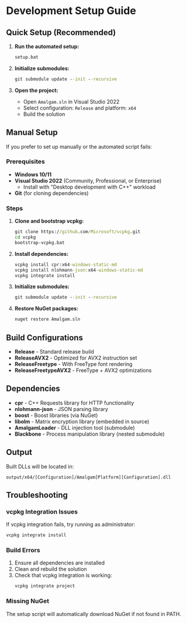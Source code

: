 # Development Setup Guide

## Quick Setup (Recommended)

1. **Run the automated setup:**
   ```cmd
   setup.bat
   ```

2. **Initialize submodules:**
   ```cmd
   git submodule update --init --recursive
   ```

3. **Open the project:**
   - Open `Amalgam.sln` in Visual Studio 2022
   - Select configuration: `Release` and platform: `x64`
   - Build the solution

## Manual Setup

If you prefer to set up manually or the automated script fails:

### Prerequisites

- **Windows 10/11**
- **Visual Studio 2022** (Community, Professional, or Enterprise)
  - Install with "Desktop development with C++" workload
- **Git** (for cloning dependencies)

### Steps

1. **Clone and bootstrap vcpkg:**
   ```cmd
   git clone https://github.com/Microsoft/vcpkg.git
   cd vcpkg
   bootstrap-vcpkg.bat
   ```

2. **Install dependencies:**
   ```cmd
   vcpkg install cpr:x64-windows-static-md
   vcpkg install nlohmann-json:x64-windows-static-md
   vcpkg integrate install
   ```

3. **Initialize submodules:**
   ```cmd
   git submodule update --init --recursive
   ```

4. **Restore NuGet packages:**
   ```cmd
   nuget restore Amalgam.sln
   ```

## Build Configurations

- **Release** - Standard release build
- **ReleaseAVX2** - Optimized for AVX2 instruction set
- **ReleaseFreetype** - With FreeType font rendering
- **ReleaseFreetypeAVX2** - FreeType + AVX2 optimizations

## Dependencies

- **cpr** - C++ Requests library for HTTP functionality
- **nlohmann-json** - JSON parsing library
- **boost** - Boost libraries (via NuGet)
- **libolm** - Matrix encryption library (embedded in source)
- **AmalgamLoader** - DLL injection tool (submodule)
- **Blackbone** - Process manipulation library (nested submodule)

## Output

Built DLLs will be located in:
```
output/x64/[Configuration]/Amalgam[Platform][Configuration].dll
```

## Troubleshooting

### vcpkg Integration Issues
If vcpkg integration fails, try running as administrator:
```cmd
vcpkg integrate install
```

### Build Errors
1. Ensure all dependencies are installed
2. Clean and rebuild the solution
3. Check that vcpkg integration is working:
   ```cmd
   vcpkg integrate project
   ```

### Missing NuGet
The setup script will automatically download NuGet if not found in PATH.